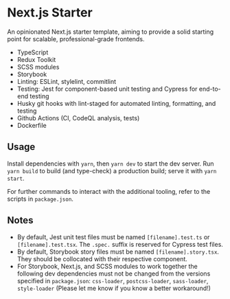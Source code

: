 # Next.js Starter

An opinionated Next.js starter template, aiming to provide a solid starting point for scalable, professional-grade frontends.

- TypeScript
- Redux Toolkit
- SCSS modules
- Storybook
- Linting: ESLint, stylelint, commitlint
- Testing: Jest for component-based unit testing and Cypress for end-to-end testing
- Husky git hooks with lint-staged for automated linting, formatting, and testing
- Github Actions (CI, CodeQL analysis, tests)
- Dockerfile

## Usage

Install dependencies with `yarn`, then `yarn dev` to start the dev server. Run `yarn build` to build (and type-check) a production build; serve it with `yarn start`.

For further commands to interact with the additional tooling, refer to the scripts in `package.json`.

## Notes

* By default, Jest unit test files must be named `[filename].test.ts` or `[filename].test.tsx`. The `.spec.` suffix is reserved for Cypress test files.
* By default, Storybook story files must be named `[filename].story.tsx`. They should be collocated with their respective component.
* For Storybook, Next.js, and SCSS modules to work together the following dev dependencies must not be changed from the versions specified in `package.json`: `css-loader`, `postcss-loader`, `sass-loader`, `style-loader` (Please let me know if you know a better workaround!)
